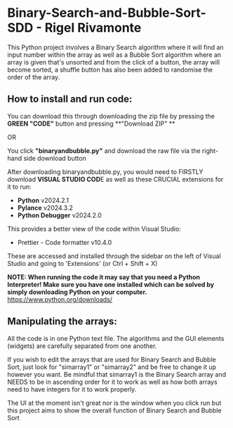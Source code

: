 # Binary-Search-and-Bubble-Sort-SDD - Rigel Rivamonte

This Python project involves a Binary Search algorithm where it will find an input number within the array as well as a Bubble Sort algorithm where an array is given that's unsorted and from the click of a button, the array will become sorted, a shuffle button has also been added to randomise the order of the array.

## How to install and run code: 

You can download this through downloading the zip file by pressing the **GREEN "CODE"** button and pressing **"Download ZIP" **

OR

You click **"binaryandbubble.py"** and download the raw file via the right-hand side download button

After downloading binaryandbubble.py, you would need to FIRSTLY download **VISUAL STUDIO COD**E as well as these CRUCIAL extensions for it to run:
* **Python**  v2024.2.1
* **Pylance** v2024.3.2
* **Python Debugger** v2024.2.0
  
This provides a better view of the code within Visual Studio:
* Prettier - Code formatter v10.4.0

These are accessed and installed through the sidebar on the left of Visual Studio and going to 'Extensions' (or Ctrl + Shift + X)

**NOTE: When running the code it may say that you need a Python Interpreter! Make sure you have one installed which can be solved by simply downloading Python on your computer.** https://www.python.org/downloads/

## Manipulating the arrays: 

All the code is in one Python text file. The algorithms and the GUI elements (widgets) are carefully separated from one another.

If you wish to edit the arrays that are used for Binary Search and Bubble Sort, just look for "simarray1" or "simarray2" and be free to change it up however you want. Be mindful that simarray1 is the Binary Search array and NEEDS to be in ascending order for it to work as well as how both arrays need to have integers for it to work properly.

The UI at the moment isn't great nor is the window when you click run but this project aims to show the overall function of Binary Search and Bubble Sort

